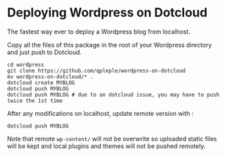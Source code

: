 Deploying Wordpress on Dotcloud
===============================

The fastest way ever to deploy a Wordpress blog from localhost.

Copy all the files of this package in the root of your Wordpress directory and just push to Dotcloud.

    cd wordpress
    git clone https://github.com/qpleple/wordpress-on-dotcloud
    mv wordpress-on-dotcloud/* .
    dotcloud create MYBLOG
    dotcloud push MYBLOG
    dotcloud push MYBLOG # due to an dotcloud issue, you may have to push twice the 1st time
    
After any modifications on localhost, update remote version with :

    dotcloud push MYBLOG
    
Note that remote ``wp-content/`` will not be overwrite so uploaded static files will be kept and local plugins and themes will not be pushed remotely.